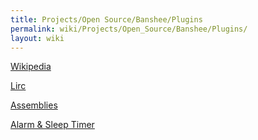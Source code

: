 ```yaml
---
title: Projects/Open Source/Banshee/Plugins
permalink: wiki/Projects/Open_Source/Banshee/Plugins/
layout: wiki
---
```


[Wikipedia](/wiki/Projects/Open_Source/Banshee/Plugins/Wikipedia "wikilink")

[Lirc](/wiki/Projects/Open_Source/Banshee/Plugins/Lirc "wikilink")

[Assemblies](/wiki/Projects/Open_Source/Banshee/Plugins/Assemblies "wikilink")

[Alarm & Sleep
Timer](/wiki/Projects/Open_Source/Banshee/Plugins/Alarm_and_Sleep_Timer "wikilink")
